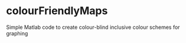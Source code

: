 # colourFriendlyMaps
Simple Matlab code to create colour-blind inclusive colour schemes for graphing
